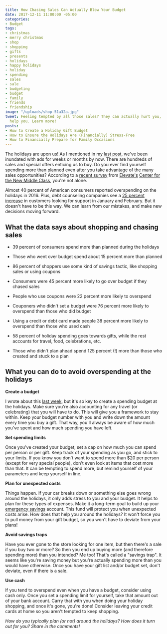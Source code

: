 ```yaml
---
title: How Chasing Sales Can Actually Blow Your Budget
date: 2017-12-11 11:00:00 -05:00
categories:
- Budget
tags:
- christmas
- merry christmas
- shop
- shopping
- gifts
- presents
- holidays
- happy holidays
- holiday
- spending
- sales
- sale
- budgeting
- budget
- family
- friends
- friendship
image: "/uploads/shop-51a32a.jpg"
tweet: Feeling tempted by all those sales? They can actually hurt you, rather than
  help you. Learn more!
posts:
- How to Create a Holiday Gift Budget
- How to Ensure the Holidays Are (Financially) Stress-Free
- How to Financially Prepare for Family Occasions
---
```


The holidays are upon us! As I mentioned in my [last post](https://www.maggiegermano.com/blog/how-to-create-a-holiday-gift-budget/), we've been inundated with ads for weeks or months by now. There are hundreds of sales and special offers enticing us to buy. Do you ever find yourself spending more than planned even after you take advantage of the many sales opportunities? According to a [recent survey](https://www.newmiddleclass.org/blog/2017/11/13/holiday-spending-traps-how-us-consumers-get-through-holidays/) from [Elevate's](https://www.elevate.com/home.html) [Center for the New Middle Class](https://www.newmiddleclass.org/blog/), you're not alone.

Almost 40 percent of American consumers reported overspending on the holidays in 2016. Plus, debt counseling companies see a [25 percent increase](http://abcnews.go.com/Business/story?id=88539) in customers looking for support in January and February. But it doesn't have to be this way. We can learn from our mistakes, and make new decisions moving forward.

## What the data says about shopping and chasing sales

* 39 percent of consumers spend more than planned during the holidays

* Those who went over budget spend about 15 percent more than planned

* 86 percent of shoppers use some kind of savings tactic, like shopping sales or using coupons

* Consumers were 45 percent more likely to go over budget if they chased sales

* People who use coupons were 22 percent more likely to overspend

* Couponers who didn't set a budget were 76 percent more likely to overspend than those who did budget

* Using a credit or debt card made people 38 percent more likely to overspend than those who used cash

* 58 percent of holiday spending goes towards gifts, while the rest accounts for travel, food, celebrations, etc.

* Those who didn't plan ahead spend 125 percent (!) more than those who created and stuck to a plan

## What you can do to avoid overspending at the holidays

**Create a budget**

I wrote about this [last week](https://www.maggiegermano.com/blog/how-to-create-a-holiday-gift-budget/), but it's so key to create a spending budget at the holidays. Make sure you're also accounting for any travel (or celebrating) that you will have to do. This will give you a framework to stay within. Keep your budget number with you and write down the amount every time you buy a gift. That way, you'll always be aware of how much you've spent and how much spending you have left.

**Set spending limits**

Once you've created your budget, set a cap on how much you can spend per person or per gift. Keep track of your spending as you go, and stick to your limits. If you know you don't want to spend more than $20 per person (except for very special people), don't even look at items that cost more than that. It can be tempting to spend more, but remind yourself of your parameters and keep yourself in line.

**Plan for unexpected costs**

Things happen. If your car breaks down or something else goes wrong around the holidays, it only adds stress to you and your budget. It helps to plan for these types of expenses. Make it a long-term goal to build up your [emergency savings](https://www.maggiegermano.com/blog/you-need-an-emergency-fund) account. This fund will protect you when unexpected costs arise. How does that help you around the holidays? It won't force you to pull money from your gift budget, so you won't have to deviate from your plans!

**Avoid savings traps**

Have you ever gone to the store looking for one item, but then there's a sale if you buy two or more? So then you end up buying more (and therefore spending more) than you intended? Me too! That's called a "savings trap". It seems like you're saving money but you're actually spending more than you would have otherwise. Once you have your gift list and/or budget set, don't deviate, even if there is a sale.

**Use cash**

If you tend to overspend even when you have a budget, consider using cash only. Once you set a spending limit for yourself, take that amount out of your bank account. Carry that with you when doing your holiday shopping, and once it's gone, you're done!  Consider leaving your credit cards at home so you aren't tempted to keep shopping.

*How do you typically plan (or not) around the holidays? How does it turn out for you? Share in the comments!*